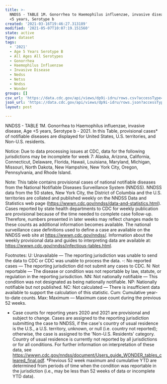```yaml
---
title: >-
  NNDSS - TABLE 1M. Gonorrhea to Haemophilus influenzae, invasive disease, Age
  <5 years, Serotype b
created: '2021-03-16T19:46:27.313189'
modified: '2021-05-07T10:07:19.151560'
state: active
type: dataset
tags:
  - '2021'
  - Age 5 Years Serotype B
  - All Ages All Serotypes
  - Gonorrhea
  - Haemophilus Influenzae
  - Invasive Disease
  - Nedss
  - Netss
  - Nndss
  - Wonder
groups: []
csv_url: 'https://data.cdc.gov/api/views/dp9i-idru/rows.csv?accessType=DOWNLOAD'
json_url: 'https://data.cdc.gov/api/views/dp9i-idru/rows.json?accessType=DOWNLOAD'
layout: post

---
```

NNDSS - TABLE 1M. Gonorrhea to Haemophilus influenzae, invasive disease, Age <5 years, Serotype b - 2021. In this Table, provisional cases* of notifiable diseases are displayed for United States, U.S. territories, and Non-U.S. residents.

Notice: Due to data processing issues at CDC, data for the following jurisdictions may be incomplete for week 7: Alaska, Arizona, California, Connecticut, Delaware, Florida, Hawaii, Louisiana, Maryland, Michigan, Missouri, North Dakota, New Hampshire, New York City, Oregon, Pennsylvania, and Rhode Island.

Note: 
This table contains provisional cases of national notifiable diseases from the National Notifiable Diseases Surveillance System (NNDSS). NNDSS data from the 50 states, New York City, the District of Columbia and the U.S. territories are collated and published weekly on the NNDSS Data and Statistics web page (https://wwwn.cdc.gov/nndss/data-and-statistics.html). Cases reported by state health departments to CDC for weekly publication are provisional because of the time needed to complete case follow-up. Therefore, numbers presented in later weeks may reflect changes made to these counts as additional information becomes available. The national surveillance case definitions used to define a case are available on the NNDSS web site at https://wwwn.cdc.gov/nndss/. Information about the weekly provisional data and guides to interpreting data are available at: https://wwwn.cdc.gov/nndss/infectious-tables.html. 

Footnotes:
U: Unavailable — The reporting jurisdiction was unable to send the data to CDC or CDC was unable to process the data.
-: No reported cases — The reporting jurisdiction did not submit any cases to CDC.
N: Not reportable — The disease or condition was not reportable by law, statute, or regulation in the reporting jurisdiction.
NN: Not nationally notifiable — This condition was not designated as being nationally notifiable.
NP: Nationally notifiable but not published.
NC: Not calculated — There is insufficient data available to support the calculation of this statistic.
Cum: Cumulative year-to-date counts.
 Max: Maximum — Maximum case count during the previous 52 weeks.
  * Case counts for reporting years 2020 and 2021 are provisional and subject to change. Cases are assigned to the reporting jurisdiction submitting the case to NNDSS, if the case's country of usual residence is the U.S., a U.S. territory, unknown, or null (i.e. country not reported); otherwise, the case is assigned to the 'Non-U.S. Residents' category. Country of usual residence is currently not reported by all jurisdictions or for all conditions. For further information on interpretation of these data, see https://wwwn.cdc.gov/nndss/document/Users_guide_WONDER_tables_cleared_final.pdf. 
†Previous 52 week maximum and cumulative YTD are determined from periods of time when the condition was reportable in the jurisdiction (i.e., may be less than 52 weeks of data or incomplete YTD data).
